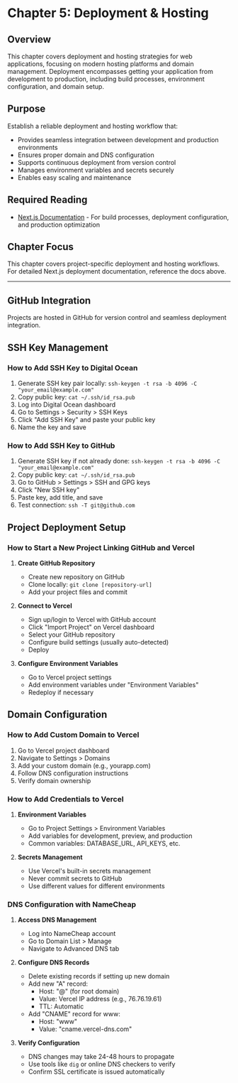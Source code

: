 # Chapter 5: Deployment & Hosting

## Overview

This chapter covers deployment and hosting strategies for web applications, focusing on modern hosting platforms and domain management. Deployment encompasses getting your application from development to production, including build processes, environment configuration, and domain setup.

## Purpose

Establish a reliable deployment and hosting workflow that:
- Provides seamless integration between development and production environments
- Ensures proper domain and DNS configuration
- Supports continuous deployment from version control
- Manages environment variables and secrets securely
- Enables easy scaling and maintenance

## Required Reading

- [Next.js Documentation](../docs/nextjs/) - For build processes, deployment configuration, and production optimization

## Chapter Focus

This chapter covers project-specific deployment and hosting workflows. For detailed Next.js deployment documentation, reference the docs above.

---

## GitHub Integration

Projects are hosted in GitHub for version control and seamless deployment integration.

## SSH Key Management

### How to Add SSH Key to Digital Ocean
1. Generate SSH key pair locally: `ssh-keygen -t rsa -b 4096 -C "your_email@example.com"`
2. Copy public key: `cat ~/.ssh/id_rsa.pub`
3. Log into Digital Ocean dashboard
4. Go to Settings > Security > SSH Keys
5. Click "Add SSH Key" and paste your public key
6. Name the key and save

### How to Add SSH Key to GitHub
1. Generate SSH key if not already done: `ssh-keygen -t rsa -b 4096 -C "your_email@example.com"`
2. Copy public key: `cat ~/.ssh/id_rsa.pub`
3. Go to GitHub > Settings > SSH and GPG keys
4. Click "New SSH key"
5. Paste key, add title, and save
6. Test connection: `ssh -T git@github.com`

## Project Deployment Setup

### How to Start a New Project Linking GitHub and Vercel
1. **Create GitHub Repository**
   - Create new repository on GitHub
   - Clone locally: `git clone [repository-url]`
   - Add your project files and commit

2. **Connect to Vercel**
   - Sign up/login to Vercel with GitHub account
   - Click "Import Project" on Vercel dashboard
   - Select your GitHub repository
   - Configure build settings (usually auto-detected)
   - Deploy

3. **Configure Environment Variables**
   - Go to Vercel project settings
   - Add environment variables under "Environment Variables"
   - Redeploy if necessary

## Domain Configuration

### How to Add Custom Domain to Vercel
1. Go to Vercel project dashboard
2. Navigate to Settings > Domains
3. Add your custom domain (e.g., yourapp.com)
4. Follow DNS configuration instructions
5. Verify domain ownership

### How to Add Credentials to Vercel
1. **Environment Variables**
   - Go to Project Settings > Environment Variables
   - Add variables for development, preview, and production
   - Common variables: DATABASE_URL, API_KEYS, etc.

2. **Secrets Management**
   - Use Vercel's built-in secrets management
   - Never commit secrets to GitHub
   - Use different values for different environments

### DNS Configuration with NameCheap
1. **Access DNS Management**
   - Log into NameCheap account
   - Go to Domain List > Manage
   - Navigate to Advanced DNS tab

2. **Configure DNS Records**
   - Delete existing records if setting up new domain
   - Add new "A" record:
     - Host: "@" (for root domain)
     - Value: Vercel IP address (e.g., 76.76.19.61)
     - TTL: Automatic
   - Add "CNAME" record for www:
     - Host: "www"
     - Value: "cname.vercel-dns.com"

3. **Verify Configuration**
   - DNS changes may take 24-48 hours to propagate
   - Use tools like `dig` or online DNS checkers to verify
   - Confirm SSL certificate is issued automatically